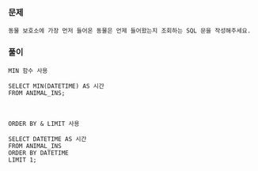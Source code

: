 ### 문제
```
동물 보호소에 가장 먼저 들어온 동물은 언제 들어왔는지 조회하는 SQL 문을 작성해주세요.
```

### 풀이
`MIN 함수 사용`
```mysql
SELECT MIN(DATETIME) AS 시간
FROM ANIMAL_INS;
```

<br>

`ORDER BY & LIMIT 사용`
```mysql
SELECT DATETIME AS 시간
FROM ANIMAL_INS
ORDER BY DATETIME
LIMIT 1;
```
